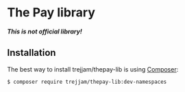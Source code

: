 The Pay library
===============

***This is not official library!*** 

Installation
------------

The best way to install trejjam/thepay-lib is using  [Composer](http://getcomposer.org/):

```sh
$ composer require trejjam/thepay-lib:dev-namespaces
```

